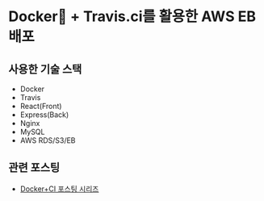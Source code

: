 # Docker🐳 + Travis.ci를 활용한 AWS EB 배포

## 사용한 기술 스택
- Docker
- Travis
- React(Front)
- Express(Back)
- Nginx
- MySQL
- AWS RDS/S3/EB

## 관련 포스팅
- [Docker+CI 포스팅 시리즈](https://velog.io/@minsgy/series/Docker)
